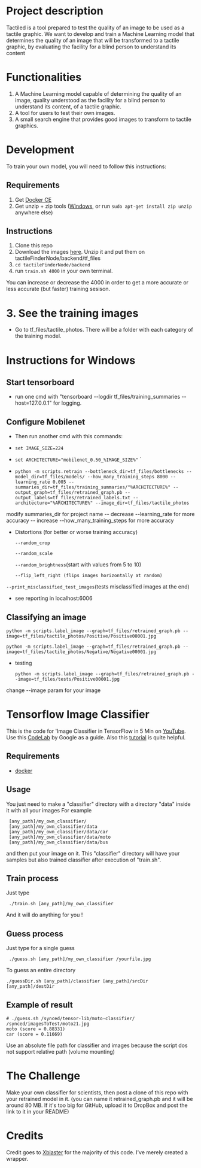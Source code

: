 # Project description

Tactiled is a tool prepared to test the quality of an image to be used as a tactile graphic. We want to develop and train a Machine Learning model that determines the quality of an image that will be transformed to a tactile graphic, by evaluating the facility for a blind person to understand its content

# Functionalities
1. A Machine Learning model capable of determining the quality of an image, quality understood as the facility for a blind person to understand its content, of a tactile graphic. 
2. A tool for users to test their own images. 
3. A small search engine that provides good images to transform to tactile graphics.


# Development

To train your own model, you will need to follow this instructions:

## Requirements

1. Get [Docker CE](https://docs.docker.com/install/)
2. Get unzip + zip tools ([Windows](http://stahlworks.com/dev/index.php?tool=zipunzip), or run `sudo apt-get install zip unzip` anywhere else)

## Instructions
1. Clone this repo
2. Download the images [here](https://drive.google.com/uc?export=download&id=1vfYpb6dZ6weIF9EknVAaFD_Fmvps-1lm). Unzip it and put them on tactileFinderNode/backend/tf_files
3. `cd tactileFinderNode/backend`
4. run `train.sh 4000` in your own terminal.

You can increase or decrease the 4000 in order to get a more accurate or less accurate (but faster) training sesison.

# 3. See the training images

- Go to tf_files/tactile_photos. There will be a folder with each category of the training model.

# Instructions for Windows

## Start tensorboard
- run one cmd with
"tensorboard --logdir tf_files/training_summaries --host=127.0.0.1"
 for logging.

## Configure Mobilenet

- Then run another cmd with this commands:

- `set IMAGE_SIZE=224`
- `set ARCHITECTURE="mobilenet_0.50_%IMAGE_SIZE%"`
`
- `python -m scripts.retrain --bottleneck_dir=tf_files/bottlenecks --model_dir=tf_files/models/ --how_many_training_steps 8000 --learning_rate 0.005 --summaries_dir=tf_files/training_summaries/"%ARCHITECTURE%" --output_graph=tf_files/retrained_graph.pb --output_labels=tf_files/retrained_labels.txt --architecture="%ARCHITECTURE%" --image_dir=tf_files/tactile_photos`

modify summaries_dir for project name
-- decrease --learning_rate for more accuracy
-- increase --how_many_training_steps for more accuracy

- Distortions (for better or worse training accuracy) 

    `--random_crop`

    `--random_scale`

    `--random_brightness`(start with values from 5 to 10)

    `--flip_left_right (flips images horizontally at random)`

`--print_misclassified_test_images`(tests misclassified images at the end)

- see reporting in localhost:6006

## Classifying an image

`python -m scripts.label_image --graph=tf_files/retrained_graph.pb --image=tf_files/tactile_photos/Positive/Positive00001.jpg`

`python -m scripts.label_image --graph=tf_files/retrained_graph.pb --image=tf_files/tactile_photos/Negative/Negative00001.jpg`

* testing 

    `python -m scripts.label_image --graph=tf_files/retrained_graph.pb --image=tf_files/tests/Positive00001.jpg`

change --image param for your image

# Tensorflow Image Classifier

This is the code for 'Image Classifier in TensorFlow in 5 Min on [YouTube](https://youtu.be/QfNvhPx5Px8). Use this [CodeLab](https://codelabs.developers.google.com/codelabs/tensorflow-for-poets/?utm_campaign=chrome_series_machinelearning_063016&utm_source=gdev&utm_medium=yt-desc#0) by Google as a guide. Also this [tutorial](https://www.tensorflow.org/versions/r0.9/how_tos/image_retraining/index.html) is quite helpful.

## Requirements

* [docker](https://www.docker.com/products/docker-toolbox)

## Usage 

You just need to make a "classifier" directory with a directory "data" inside it with all your images
For example
```
 [any_path]/my_own_classifier/
 [any_path]/my_own_classifier/data
 [any_path]/my_own_classifier/data/car
 [any_path]/my_own_classifier/data/moto
 [any_path]/my_own_classifier/data/bus
```
 and then put your image on it. 
 This "classifier" directory will have your samples but also trained classifier after execution of "train.sh". 

## Train process
 
Just type
```
 ./train.sh [any_path]/my_own_classifier
``` 
And it will do anything for you !

## Guess process

Just type for a single guess
```
 ./guess.sh [any_path]/my_own_classifier /yourfile.jpg
```

To guess an entire directory
```
./guessDir.sh [any_path]/classifier [any_path]/srcDir [any_path]/destDir
```

## Example of result
```
# ./guess.sh /synced/tensor-lib/moto-classifier/ /synced/imagesToTest/moto21.jpg
moto (score = 0.88331)
car (score = 0.11669)
```

Use an absolute file path for classifier and images because the script dos not support relative path (volume mounting)

# The Challenge

Make your own classifier for scientists, then post a clone of this repo with your retrained model in it. (you can name it retrained_graph.pb and it will be around 80 MB. If it's too big for GitHub, upload it to DropBox and post the link to it in your README)

# Credits

Credit goes to [Xblaster](https://github.com/xblaster) for the majority of this code. I've merely created a wrapper. 



